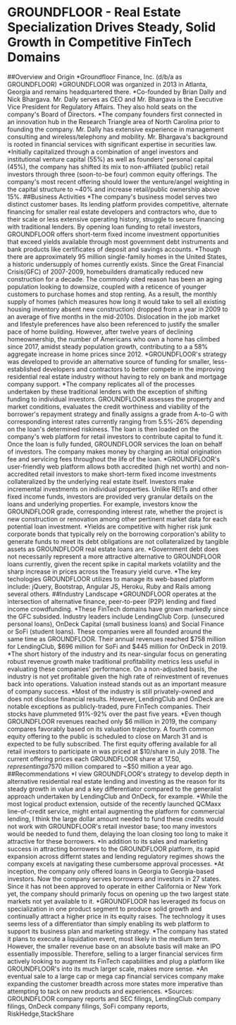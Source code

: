 # GROUNDFLOOR - Real Estate Specialization Drives Steady, Solid Growth in Competitive FinTech Domains
##Overview and Origin
*Groundfloor Finance, Inc. (d/b/a as GROUNDFLOOR)
*GROUNDFLOOR was organized in 2013 in Atlanta, Georgia and remains headquartered there.
*Co-founded by Brian Dally and Nick Bhargava. Mr. Dally serves as CEO and Mr. Bhargava is the Executive Vice President for Regulatory Affairs. They also hold seats on the company's Board of Directors.
*The company founders first connected in an innovation hub in the Research Triangle area of North Carolina prior to founding the company. Mr. Dally has extensive experience in management consulting and wireless/telephony and mobility. Mr. Bhargava's background is rooted in financial services with significant expertise in securities law.
*Initially capitalized through a combination of angel investors and institutional venture capital (55%) as well as founders' personal capital (45%), the company has shifted its mix to non-affiliated (public) retail investors through three (soon-to-be four) common equity offerings. The company's most recent offering should lower the venture/angel weighting in the capital structure to ~40% and increase retail/public ownership above 15%.
##Business Activities
*The company's business model serves two distinct customer bases. Its lending platform provides competitive, alternate financing for smaller real estate developers and contractors who, due to their scale or less extensive operating history, struggle to secure financing with traditional lenders. By opening loan funding to retail investors, GROUNDFLOOR offers short-term fixed income investment opportunities that exceed yields available through most government debt instruments and bank products like certificates of deposit and savings accounts.
*Though there are approximately 95 million single-family homes in the United States, a historic undersupply of homes currently exists. Since the Great Financial Crisis(GFC) of 2007-2009, homebuilders dramatically reduced new construction for a decade. The commonly cited reason has been an aging population looking to downsize, coupled with a reticence of younger customers to purchase homes and stop renting. As a result, the monthly supply of homes (which measures how long it would take to sell all existing housing inventory absent new construction) dropped from a year in 2009 to an average of five months in the mid-2010s. Dislocation in the job market and lifestyle preferences have also been referenced to justify the smaller pace of home building. However, after twelve years of declining homeownership, the number of Americans who own a home has climbed since 2017, amidst steady population growth, contributing to a a 58% aggregate increase in home prices since 2012.
*GROUNDFLOOR's strategy was developed to provide an alternative source of funding for smaller, less-established developers and contractors to better compete in the improving residential real estate industry without having to rely on bank and mortgage company support.
*The company replicates all of the processes undertaken by these traditional lenders with the exception of shifting funding to individual investors. GROUNDFLOOR assesses the property and market conditions, evaluates the credit worthiness and viability of the borrower's repayment strategy and finally assigns a grade from A-to-G with corresponding interest rates currently ranging from 5.5%-26% depending on the loan's determined riskiness. The loan is then loaded on the company's web platform for retail investors to contribute capital to fund it. Once the loan is fully funded, GROUNDFLOOR services the loan on behalf of investors. The company makes money by charging an initial origination fee and servicing fees throughout the life of the loan. 
*GROUNDFLOOR's user-friendly web platform allows both accredited (high net worth) and non-accredited retail investors to make short-term fixed income investments collateralized by the underlying real estate itself. Investors make incremental investments on individual properties. Unlike REITs and other fixed income funds, investors are provided very granular details on the loans and underlying properties.  For example, investors know the GROUNDFLOOR grade, corresponding interest rate, whether the project is new construction or renovation among other pertinent market data for each potential loan investment.
*Yields are competitive with higher risk junk corporate bonds that typically rely on the borrowing corporation's ability to generate funds to meet its debt obligations are not collateralized by tangible assets as GROUNDFLOOR real estate loans are. 
*Government debt does not necessarily represent a more attractive alternative to GROUNDFLOOR loans currently, given the recent spike in capital markets volatility and the sharp increase in prices across the Treasury yield curve.
*The key techologies GROUNDFLOOR utilizes to manage its web-based platform include:  jQuery, Bootstrap, Angular JS, Heroku, Ruby and Rails among several others.
##Industry Landscape
*GROUNDFLOOR operates at the intersection of alternative finance, peer-to-peer (P2P) lending and fixed income crowdfunding.
*These FinTech domains have grown markedly since the GFC subsided. Industry leaders include LendingClub Corp. (unsecured personal loans), OnDeck Capital (small business loans) and Social Finance or SoFi (student loans). These companies were all founded around the same time as GROUNDFLOOR. Their annual revenues reached $758 million for LendingClub, $696 million for SoFi and $445 million for OnDeck in 2019.
*The short history of the industry and its near-singular focus on generating robust revenue growth make traditional profitability metrics less useful in evaluating these companies' performance. On a non-adjusted basis, the industry is not yet profitable given the high rate of reinvestment of revenues back into operations. Valuation instead stands out as an important measure of company success. 
*Most of the industry is still privately-owned and does not disclose financial results. However, LendingClub and OnDeck are notable exceptions as publicly-traded, pure FinTech companies. Their stocks have plummeted 91%-92% over the past five years.
*Even though GROUNDFLOOR revenues reached only $6 million in 2019, the company compares favorably based on its valuation trajectory. A fourth common equity offering to the public is scheduled to close on March 31 and is expected to be fully subscribed. The first equity offering available for all retail investors to participate in was priced at $10/share in July 2018. The current offering prices each GROUNDFLOOR share at $17.50, representing a 75% per share increase in under two years. The ongoing capital raise values GROUNDFLOOR at ~$70 million compared to ~$50 million a year ago.
##Recommendations
*I view GROUNDFLOOR's strategy to develop depth in alternative residential real estate lending and investing as the reason for its steady growth in value and a key differentiator compared to the generalist approach undertaken by LendingClub and OnDeck, for example.
*While the most logical product extension, outside of the recently launched QCMaxx line-of-credit service, might entail augmenting the platform for commercial lending, I think the large dollar amount needed to fund these credits would not work with GROUNDFLOOR's retail investor base; too many investors would be needed to fund them, delaying the loan closing too long to make it attractive for these borrowers.
*In addition to its sales and marketing success in attracting borrowers to the GROUNDFLOOR platform, its rapid expansion across differnt states and lending regulatory regimes shows the company excels at navigating these cumbersome approval processes. 
*At inception, the company only offered loans in Georgia to Georgia-based investors. Now the company serves borrowers and investors in 27 states. Since it has not been approved to operate in either California or New York yet, the company should primarily focus on opening up the two largest state markets not yet available to it. 
*GROUNDFLOOR has leveraged its focus on specialization in one product segment to produce solid growth and continually attract a higher price in its equity raises. The technology it uses seems less of a differentiator than simply enabling its web platform to support its business plan and marketing strategy. 
*The company has stated it plans to execute a liquidation event, most likely in the medium term. However, the smaller revenue base on an absolute basis will make an IPO essentially impossible. Therefore, selling to a larger financial services firm actively looking to augment its FinTech capabilities and plug a platform like GROUNDFLOOR's into its much larger scale, makes more sense.
*An eventual sale to a large cap or mega cap financial services company make expanding the customer breadth across more states more imperative than attempting to tack on new products and experiences.
*Sources:  GROUNDFLOOR company reports and SEC filings, LendingClub company filings, OnDeck company filings, SoFi company reports, RiskHedge,StackShare
